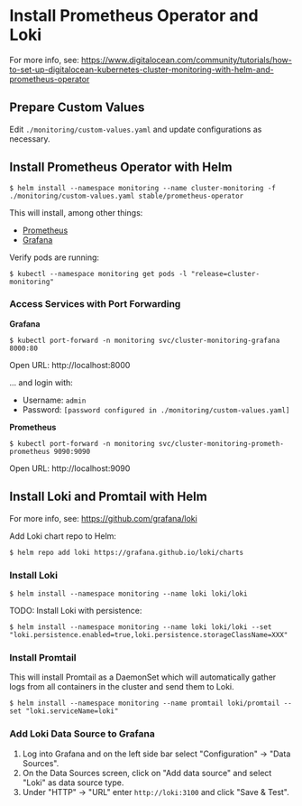 # Install Prometheus Operator and Loki

For more info, see: https://www.digitalocean.com/community/tutorials/how-to-set-up-digitalocean-kubernetes-cluster-monitoring-with-helm-and-prometheus-operator

## Prepare Custom Values

Edit `./monitoring/custom-values.yaml` and update configurations as necessary.

## Install Prometheus Operator with Helm

```
$ helm install --namespace monitoring --name cluster-monitoring -f ./monitoring/custom-values.yaml stable/prometheus-operator
```

This will install, among other things:

* [Prometheus](https://prometheus.io)
* [Grafana](https://grafana.com)

Verify pods are running:

```
$ kubectl --namespace monitoring get pods -l "release=cluster-monitoring"
```

### Access Services with Port Forwarding

**Grafana**

```
$ kubectl port-forward -n monitoring svc/cluster-monitoring-grafana 8000:80
```

Open URL: http://localhost:8000

... and login with:

* Username: `admin`
* Password: `[password configured in ./monitoring/custom-values.yaml]`

**Prometheus**

```
$ kubectl port-forward -n monitoring svc/cluster-monitoring-prometh-prometheus 9090:9090
```

Open URL: http://localhost:9090

## Install Loki and Promtail with Helm

For more info, see: https://github.com/grafana/loki

Add Loki chart repo to Helm:

```
$ helm repo add loki https://grafana.github.io/loki/charts
```

### Install Loki

```
$ helm install --namespace monitoring --name loki loki/loki
```

TODO: Install Loki with persistence:

```
$ helm install --namespace monitoring --name loki loki/loki --set "loki.persistence.enabled=true,loki.persistence.storageClassName=XXX"
```

### Install Promtail

This will install Promtail as a DaemonSet which will automatically gather logs from all containers in the cluster and send them to Loki.

```
$ helm install --namespace monitoring --name promtail loki/promtail --set "loki.serviceName=loki"
```

### Add Loki Data Source to Grafana

1. Log into Grafana and on the left side bar select "Configuration" -> "Data Sources".
2. On the Data Sources screen, click on "Add data source" and select "Loki" as data source type.
3. Under "HTTP" -> "URL" enter `http://loki:3100` and click "Save & Test".
